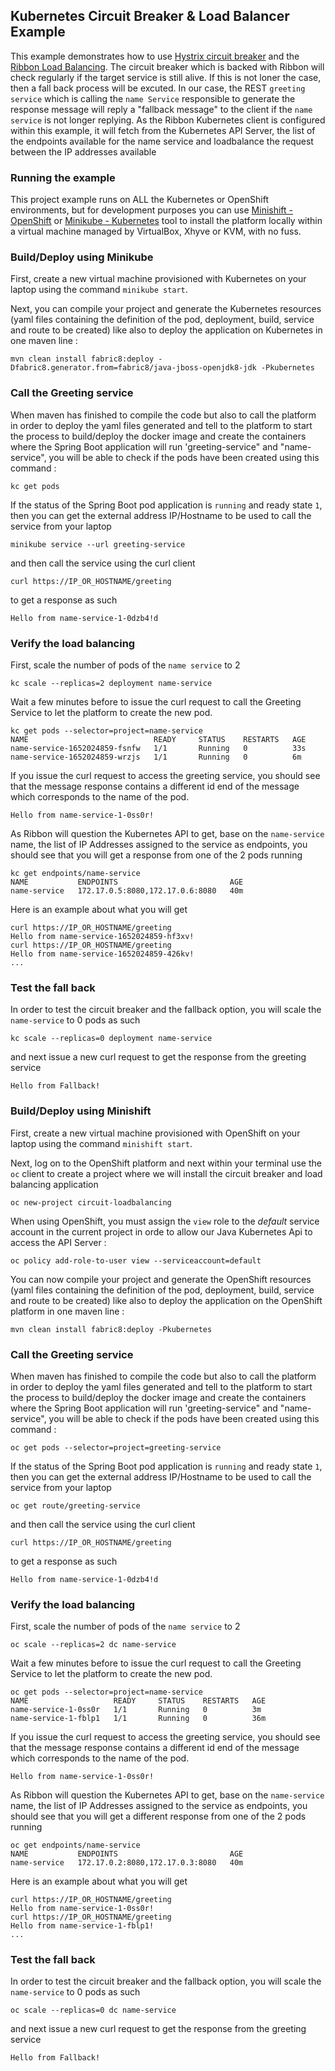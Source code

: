 ## Kubernetes Circuit Breaker & Load Balancer Example

This example demonstrates how to use [Hystrix circuit breaker](https://martinfowler.com/bliki/CircuitBreaker.html) and the [Ribbon Load Balancing](https://microservices.io/patterns/client-side-discovery.html). The circuit breaker which is backed with Ribbon will check regularly if the target service is still alive. If this is not loner the case, then a fall back process will be excuted. In our case, the REST `greeting service` which is calling the `name Service` responsible to generate the response message will reply a "fallback message" to the client if the `name service` is not longer replying.
As the Ribbon Kubernetes client is configured within this example, it will fetch from the Kubernetes API Server, the list of the endpoints available for the name service and loadbalance the request between the IP addresses available

### Running the example

This project example runs on ALL the Kubernetes or OpenShift environments, but for development purposes you can use [Minishift - OpenShift](https://github.com/minishift/minishift) or [Minikube - Kubernetes](https://minikube.sigs.k8s.io/docs/start/) tool
to install the platform locally within a virtual machine managed by VirtualBox, Xhyve or KVM, with no fuss.

### Build/Deploy using Minikube

First, create a new virtual machine provisioned with Kubernetes on your laptop using the command `minikube start`.

Next, you can compile your project and generate the Kubernetes resources (yaml files containing the definition of the pod, deployment, build, service and route to be created)
like also to deploy the application on Kubernetes in one maven line :

```
mvn clean install fabric8:deploy -Dfabric8.generator.from=fabric8/java-jboss-openjdk8-jdk -Pkubernetes
```

### Call the Greeting service

When maven has finished to compile the code but also to call the platform in order to deploy the yaml files generated and tell to the platform to start the process
to build/deploy the docker image and create the containers where the Spring Boot application will run 'greeting-service" and "name-service", you will be able to 
check if the pods have been created using this command :

```
kc get pods
```

If the status of the Spring Boot pod application is `running` and ready state `1`, then you can
get the external address IP/Hostname to be used to call the service from your laptop

```
minikube service --url greeting-service 
```

and then call the service using the curl client

```
curl https://IP_OR_HOSTNAME/greeting
```

to get a response as such 

```
Hello from name-service-1-0dzb4!d
```

### Verify the load balancing

First, scale the number of pods of the `name service` to 2

```
kc scale --replicas=2 deployment name-service
```

Wait a few minutes before to issue the curl request to call the Greeting Service to let the platform to create the new pod.

```
kc get pods --selector=project=name-service
NAME                            READY     STATUS    RESTARTS   AGE
name-service-1652024859-fsnfw   1/1       Running   0          33s
name-service-1652024859-wrzjs   1/1       Running   0          6m
```

If you issue the curl request to access the greeting service, you should see that the message response
contains a different id end of the message which corresponds to the name of the pod.

```
Hello from name-service-1-0ss0r!
```

As Ribbon will question the Kubernetes API to get, base on the `name-service` name, the list of IP Addresses assigned to the service as endpoints,
you should see that you will get a response from one of the 2 pods running

```
kc get endpoints/name-service
NAME           ENDPOINTS                         AGE
name-service   172.17.0.5:8080,172.17.0.6:8080   40m
```

Here is an example about what you will get

```
curl https://IP_OR_HOSTNAME/greeting
Hello from name-service-1652024859-hf3xv!
curl https://IP_OR_HOSTNAME/greeting
Hello from name-service-1652024859-426kv!
...
```

### Test the fall back

In order to test the circuit breaker and the fallback option, you will scale the `name-service` to 0 pods as such

```
kc scale --replicas=0 deployment name-service
```

and next issue a new curl request to get the response from the greeting service

```
Hello from Fallback!
```
 
### Build/Deploy using Minishift

First, create a new virtual machine provisioned with OpenShift on your laptop using the command `minishift start`.

Next, log on to the OpenShift platform and next within your terminal use the `oc` client to create a project where
we will install the circuit breaker and load balancing application

```
oc new-project circuit-loadbalancing
```

When using OpenShift, you must assign the `view` role to the *default* service account in the current project in orde to allow our Java Kubernetes Api to access
the API Server :

```
oc policy add-role-to-user view --serviceaccount=default
```

You can now compile your project and generate the OpenShift resources (yaml files containing the definition of the pod, deployment, build, service and route to be created)
like also to deploy the application on the OpenShift platform in one maven line :

```
mvn clean install fabric8:deploy -Pkubernetes
```

### Call the Greeting service

When maven has finished to compile the code but also to call the platform in order to deploy the yaml files generated and tell to the platform to start the process
to build/deploy the docker image and create the containers where the Spring Boot application will run 'greeting-service" and "name-service", you will be able to 
check if the pods have been created using this command :

```
oc get pods --selector=project=greeting-service
```

If the status of the Spring Boot pod application is `running` and ready state `1`, then you can
get the external address IP/Hostname to be used to call the service from your laptop

```
oc get route/greeting-service 
```

and then call the service using the curl client

```
curl https://IP_OR_HOSTNAME/greeting
```

to get a response as such 

```
Hello from name-service-1-0dzb4!d
```

### Verify the load balancing

First, scale the number of pods of the `name service` to 2

```
oc scale --replicas=2 dc name-service
```

Wait a few minutes before to issue the curl request to call the Greeting Service to let the platform to create the new pod.

```
oc get pods --selector=project=name-service
NAME                   READY     STATUS    RESTARTS   AGE
name-service-1-0ss0r   1/1       Running   0          3m
name-service-1-fblp1   1/1       Running   0          36m
```

If you issue the curl request to access the greeting service, you should see that the message response
contains a different id end of the message which corresponds to the name of the pod.

```
Hello from name-service-1-0ss0r!
```

As Ribbon will question the Kubernetes API to get, base on the `name-service` name, the list of IP Addresses assigned to the service as endpoints,
you should see that you will get a different response from one of the 2 pods running

```
oc get endpoints/name-service
NAME           ENDPOINTS                         AGE
name-service   172.17.0.2:8080,172.17.0.3:8080   40m
```

Here is an example about what you will get

```
curl https://IP_OR_HOSTNAME/greeting
Hello from name-service-1-0ss0r!
curl https://IP_OR_HOSTNAME/greeting
Hello from name-service-1-fblp1!
...
```

### Test the fall back

In order to test the circuit breaker and the fallback option, you will scale the `name-service` to 0 pods as such

```
oc scale --replicas=0 dc name-service
```

and next issue a new curl request to get the response from the greeting service

```
Hello from Fallback!
```


